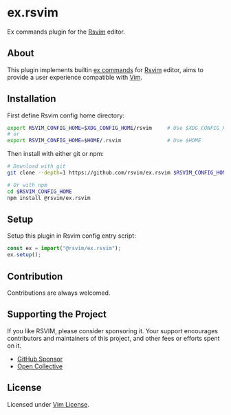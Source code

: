 # ex.rsvim

Ex commands plugin for the [Rsvim](https://github.com/rsvim/rsvim) editor.

## About

This plugin implements builtin [ex commands](https://vimhelp.org/index.txt.html#index.txt) for [Rsvim](https://github.com/rsvim/rsvim) editor, aims to provide a user experience compatible with [Vim](https://www.vim.org/).

## Installation

First define Rsvim config home directory:

```bash
export RSVIM_CONFIG_HOME=$XDG_CONFIG_HOME/rsvim     # Use $XDG_CONFIG_HOME
# or
export RSVIM_CONFIG_HOME=$HOME/.rsvim               # Use $HOME
```

Then install with either git or npm:

```bash
# Download with git
git clone --depth=1 https://github.com/rsvim/ex.rsvim $RSVIM_CONFIG_HOME/@rsvim/ex.rsvim

# Or with npm
cd $RSVIM_CONFIG_HOME
npm install @rsvim/ex.rsvim
```

## Setup

Setup this plugin in Rsvim config entry script:

```javascript
const ex = import("@rsvim/ex.rsvim");
ex.setup();
```

## Contribution

Contributions are always welcomed.

## Supporting the Project

If you like RSVIM, please consider sponsoring it. Your support encourages contributors and maintainers of this project, and other fees or efforts spent on it.

- [GitHub Sponsor](https://github.com/sponsors/rsvim)
- [Open Collective](https://opencollective.com/rsvim)

## License

Licensed under [Vim License](https://github.com/rsvim/ex.rsvim/blob/main/LICENSE.txt).
